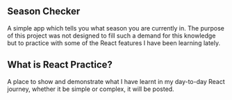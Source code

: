 ## Season Checker
A simple app which tells you what season you are currently in. The purpose of this project was not designed to fill such a demand for this knowledge but to practice with some of the React features I have been learning lately.   

## What is React Practice?
A place to show and demonstrate what I have learnt in my day-to-day React journey, whether it be simple or complex, it will be posted.

